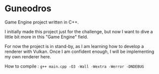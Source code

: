 # Guneodros
Game Engine project written in C++.

I initially made this project just for the challenge, but now I want to dive a little bit more in this "Game Engine" field.

For now the project is in stand-by, as I am learning how to develop a renderer with Vulkan. Once I am confident enough, I will be implementing my own renderer here.

How to compile :
`g++ main.cpp -O3 -Wall -Wextra -Werror -DNDEBUG`
